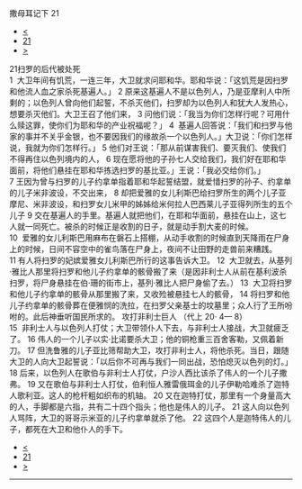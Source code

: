 ﻿





 撒母耳记下 21




* [<](bible/2SA20.md)
* [21](bible/2SA.md)
* [>](bible/2SA22.md)



 
21扫罗的后代被处死  
1  大卫年间有饥荒，一连三年，大卫就求问耶和华。耶和华说：「这饥荒是因扫罗和他流人血之家杀死基遍人。」 
2 原来这基遍人不是以色列人，乃是亚摩利人中所剩的；以色列人曾向他们起誓，不杀灭他们，扫罗却为以色列人和犹大人发热心，想要杀灭他们。大卫王召了他们来， 
3 问他们说：「我当为你们怎样行呢？可用什么赎这罪，使你们为耶和华的产业祝福呢？」 
4  基遍人回答说：「我们和扫罗与他家的事并不关乎金银，也不要因我们的缘故杀一个以色列人。」大卫说：「你们怎样说，我就为你们怎样行。」 
5 他们对王说：「那从前谋害我们、要灭我们、使我们不得再住以色列境内的人， 
6 现在愿将他的子孙七人交给我们，我们好在耶和华面前，将他们悬挂在耶和华拣选扫罗的基比亚。」王说：「我必交给你们。」  
7 王因为曾与扫罗的儿子约拿单指着耶和华起誓结盟，就爱惜扫罗的孙子、约拿单的儿子米非波设，不交出来， 
8 却把爱雅的女儿利斯巴给扫罗所生的两个儿子亚摩尼、米非波设，和扫罗女儿米甲的姊姊给米何拉人巴西莱儿子亚得列所生的五个儿子 
9 交在基遍人的手里。基遍人就把他们，在耶和华面前，悬挂在山上，这七人就一同死亡。被杀的时候正是收割的日子，就是动手割大麦的时候。  
10  爱雅的女儿利斯巴用麻布在磐石上搭棚，从动手收割的时候直到天降雨在尸身上的时候，日间不容空中的雀鸟落在尸身上，夜间不让田野的走兽前来糟践。  
11 有人将扫罗的妃嫔爱雅女儿利斯巴所行的这事告诉大卫。 
12  大卫就去，从基列·雅比人那里将扫罗和他儿子约拿单的骸骨搬了来（是因非利士人从前在基利波杀扫罗，将尸身悬挂在伯·珊的街市上，基列·雅比人把尸身偷了去。） 
13  大卫将扫罗和他儿子约拿单的骸骨从那里搬了来，又收殓被悬挂七人的骸骨， 
14 将扫罗和他儿子约拿单的骸骨葬在便雅悯的洗拉，在扫罗父亲基士的坟墓里；众人行了王所吩咐的。此后神垂听国民所求的。 攻打非利士巨人 （代上
20·
4—
8）  
15  非利士人与以色列人打仗；大卫带领仆人下去，与非利士人接战，大卫就疲乏了。 
16 伟人的一个儿子以实·比诺要杀大卫；他的铜枪重三百舍客勒，又佩着新刀。 
17 但洗鲁雅的儿子亚比筛帮助大卫，攻打非利士人，将他杀死。当日，跟随大卫的人向大卫起誓说：「以后你不可再与我们一同出战，恐怕熄灭以色列的灯。」  
18 后来，以色列人在歌伯与非利士人打仗，户沙人西比该杀了伟人的一个儿子撒弗。 
19 又在歌伯与非利士人打仗，伯利恒人雅雷俄珥金的儿子伊勒哈难杀了迦特人歌利亚。这人的枪杆粗如织布的机轴。 
20 又在迦特打仗，那里有一个身量高大的人，手脚都是六指，共有二十四个指头；他也是伟人的儿子。 
21 这人向以色列人骂阵，大卫的哥哥示米亚的儿子约拿单就杀了他。 
22 这四个人是迦特伟人的儿子，都死在大卫和他仆人的手下。 
* [<](bible/2SA20.md)
* [21](bible/2SA.md)
* [>](bible/2SA22.md)





---









